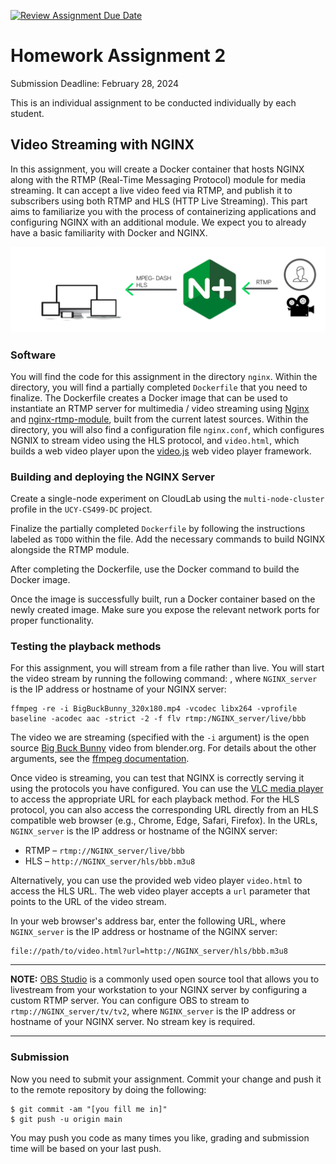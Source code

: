 [![Review Assignment Due Date](https://classroom.github.com/assets/deadline-readme-button-24ddc0f5d75046c5622901739e7c5dd533143b0c8e959d652212380cedb1ea36.svg)](https://classroom.github.com/a/PegMlwnq)
# Homework Assignment 2

Submission Deadline: February 28, 2024

This is an individual assignment to be conducted individually by each student.

## Video Streaming with NGINX 

In this assignment, you will create a Docker container that hosts NGINX along with the RTMP (Real-Time Messaging Protocol) module for media streaming. 
It can accept a live video feed via RTMP, and publish it to subscribers using both RTMP and HLS (HTTP Live Streaming).
This part aims to familiarize you with the process of containerizing applications and configuring NGINX with an additional module.
We expect you to already have a basic familiarity with Docker and NGINX. 

![load balancer](figures/nginx-rtmp.png)

### Software 

You will find the code for this assignment in the directory `nginx`. 
Within the directory, you will find a partially completed `Dockerfile` that you need to finalize.
The Dockerfile creates a Docker image that can be used to instantiate an RTMP server for multimedia / video streaming using [Nginx](http://nginx.org/en/) and [nginx-rtmp-module](https://github.com/arut/nginx-rtmp-module), built from the current latest sources.
Within the directory, you will also find a configuration file `nginx.conf`, which configures NGNIX to stream video using the HLS protocol, and `video.html`, which builds a web video player upon the [video.js](https://videojs.com/) web video player framework.

### Building and deploying the NGINX Server

Create a single-node experiment on CloudLab using the `multi-node-cluster` profile in the `UCY-CS499-DC` project.

Finalize the partially completed `Dockerfile` by following the instructions labeled as `TODO` within the file. Add the necessary commands to build NGINX alongside the RTMP module.

After completing the Dockerfile, use the Docker command to build the Docker image.

Once the image is successfully built, run a Docker container based on the newly created image. Make sure you expose the relevant network ports for proper functionality.

### Testing the playback methods

For this assignment, you will stream from a file rather than live. You will start the video stream by running the following command:
, where `NGINX_server` is the IP address or hostname of your NGINX server:

```
ffmpeg -re -i BigBuckBunny_320x180.mp4 -vcodec libx264 -vprofile baseline -acodec aac -strict -2 -f flv rtmp:/NGINX_server/live/bbb
```

The video we are streaming (specified with the `-i` argument) is the open source [Big Buck Bunny](https://download.blender.org/peach/bigbuckbunny_movies/) video from blender.org. For details about the other arguments, see the [ffmpeg documentation](https://ffmpeg.org/ffmpeg.html).

Once video is streaming, you can test that NGINX is correctly serving it using the protocols you have configured. You can use the [VLC media player](https://www.videolan.org/vlc/) to access the appropriate URL for each playback method. For the HLS protocol, you can also access the corresponding URL directly from an HLS compatible web browser (e.g., Chrome, Edge, Safari, Firefox). In the URLs, `NGINX_server` is the IP address or hostname of the NGINX server:

- RTMP – `rtmp://NGINX_server/live/bbb`
- HLS – `http://NGINX_server/hls/bbb.m3u8`

Alternatively, you can use the provided web video player `video.html` to access the HLS URL. 
The web video player accepts a `url` parameter that points to the URL of the video stream. 

In your web browser's address bar, enter the following URL, where `NGINX_server` is the IP address or hostname of the NGINX server:

```
file://path/to/video.html?url=http://NGINX_server/hls/bbb.m3u8
```

---
**NOTE:** [OBS Studio](https://obsproject.com/) is a commonly used open source tool that allows you to livestream from your workstation to your NGINX server by configuring a custom RTMP server. You can configure OBS to stream to `rtmp://NGINX_server/tv/tv2`, where `NGINX_server` is the IP address or hostname of your NGINX server. No stream key is required.

---

### Submission

Now you need to submit your assignment. Commit your change and push it to the remote repository by doing the following:

```
$ git commit -am "[you fill me in]"
$ git push -u origin main
```

You may push you code as many times you like, grading and submission time will be based on your last push.
